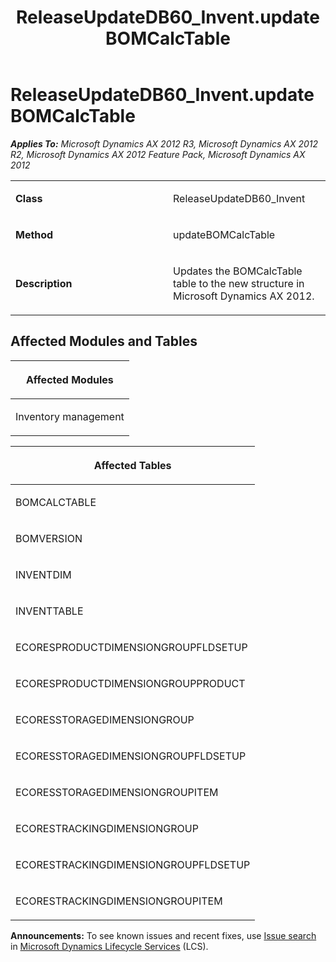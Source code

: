 ﻿---
title: ReleaseUpdateDB60_Invent.updateBOMCalcTable
TOCTitle: ReleaseUpdateDB60_Invent.updateBOMCalcTable
ms:assetid: 562c05bb-3fab-c172-24fb-251665591181
ms:mtpsurl: https://msdn.microsoft.com/en-us/library/JJ736180(v=AX.60)
ms:contentKeyID: 49708355
ms.date: 05/18/2015
mtps_version: v=AX.60
---

# ReleaseUpdateDB60\_Invent.updateBOMCalcTable 


_**Applies To:** Microsoft Dynamics AX 2012 R3, Microsoft Dynamics AX 2012 R2, Microsoft Dynamics AX 2012 Feature Pack, Microsoft Dynamics AX 2012_

<table>
<colgroup>
<col style="width: 50%" />
<col style="width: 50%" />
</colgroup>
<tbody>
<tr class="odd">
<td><p><strong>Class</strong></p></td>
<td><p>ReleaseUpdateDB60_Invent</p></td>
</tr>
<tr class="even">
<td><p><strong>Method</strong></p></td>
<td><p>updateBOMCalcTable</p></td>
</tr>
<tr class="odd">
<td><p><strong>Description</strong></p></td>
<td><p>Updates the BOMCalcTable table to the new structure in Microsoft Dynamics AX 2012.</p></td>
</tr>
</tbody>
</table>


## Affected Modules and Tables

<table>
<colgroup>
<col style="width: 100%" />
</colgroup>
<thead>
<tr class="header">
<th><p>Affected Modules</p></th>
</tr>
</thead>
<tbody>
<tr class="odd">
<td><p>Inventory management</p></td>
</tr>
</tbody>
</table>


<table>
<colgroup>
<col style="width: 100%" />
</colgroup>
<thead>
<tr class="header">
<th><p>Affected Tables</p></th>
</tr>
</thead>
<tbody>
<tr class="odd">
<td><p>BOMCALCTABLE</p></td>
</tr>
<tr class="even">
<td><p>BOMVERSION</p></td>
</tr>
<tr class="odd">
<td><p>INVENTDIM</p></td>
</tr>
<tr class="even">
<td><p>INVENTTABLE</p></td>
</tr>
<tr class="odd">
<td><p>ECORESPRODUCTDIMENSIONGROUPFLDSETUP</p></td>
</tr>
<tr class="even">
<td><p>ECORESPRODUCTDIMENSIONGROUPPRODUCT</p></td>
</tr>
<tr class="odd">
<td><p>ECORESSTORAGEDIMENSIONGROUP</p></td>
</tr>
<tr class="even">
<td><p>ECORESSTORAGEDIMENSIONGROUPFLDSETUP</p></td>
</tr>
<tr class="odd">
<td><p>ECORESSTORAGEDIMENSIONGROUPITEM</p></td>
</tr>
<tr class="even">
<td><p>ECORESTRACKINGDIMENSIONGROUP</p></td>
</tr>
<tr class="odd">
<td><p>ECORESTRACKINGDIMENSIONGROUPFLDSETUP</p></td>
</tr>
<tr class="even">
<td><p>ECORESTRACKINGDIMENSIONGROUPITEM</p></td>
</tr>
</tbody>
</table>

  
**Announcements:** To see known issues and recent fixes, use [Issue search](http://go.microsoft.com/fwlink/?linkid=389258) in [Microsoft Dynamics Lifecycle Services](http://go.microsoft.com/fwlink/?linkid=306505) (LCS).

